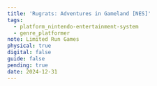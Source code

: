 ```yaml
---
title: 'Rugrats: Adventures in Gameland [NES]'
tags:
  - platform_nintendo-entertainment-system
  - genre_platformer
note: Limited Run Games
physical: true
digital: false
guide: false
pending: true
date: 2024-12-31
---
```

